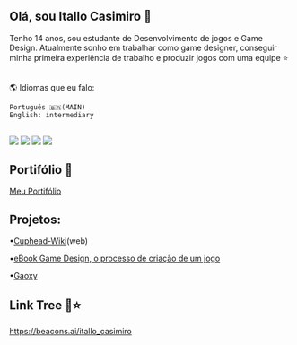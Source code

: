 ## Olá, sou Itallo Casimiro 👋
<p>Tenho 14 anos, sou estudante de Desenvolvimento de jogos e Game Design. Atualmente sonho em trabalhar como game designer, conseguir minha primeira experiência de trabalho e produzir jogos com uma equipe ⭐</p>

##

🌎 Idiomas que eu falo:

    Português 🇧🇷(MAIN)
    English: intermediary

##
<a href="https://www.instagram.com/itallo_casimiro?igsh=MWxsbDlpNmlmdjJqNA==" target="_blank"><img src="https://img.shields.io/badge/-Instagram-%23E4405F?style=for-the-badge&logo=instagram&logoColor=white" target="_blank"></a>
<a href="https://www.youtube.com/@ItalloCasimiro" target="_blank"><img src="https://img.shields.io/badge/YouTube-FF0000?style=for-the-badge&logo=youtube&logoColor=white" target="_blank"></a>
<a href="https://discord.com/invite/ZBWjJ4gAFD" target="_blank"><img src="https://img.shields.io/badge/Discord-7289DA?style=for-the-badge&logo=discord&logoColor=white" target="_blank"></a>
<a href="https://www.linkedin.com/in/itallo-casimiro-b89ab4327?utm_source=share&utm_campaign=share_via&utm_content=profile&utm_medium=android_app" target="_blank"><img src="https://img.shields.io/badge/-LinkedIn-%230077B5?style=for-the-badge&logo=linkedin&logoColor=white" target="_blank"></a><br>

## Portifólio 👤

<a href="https://itallocasimiro.github.io/Portifolio">Meu Portifólio</a><br>

## Projetos:

•<a href="https://itallocasimiro.github.io/Cuphead-wiki/index.html">Cuphead-Wiki</a>(web)<br>

•<a href="https://itallocasimiro.github.io/Game-Design-eBook">eBook Game Design, o processo de criação de um jogo</a><br>

•<a href="https://itallo-casimiro.itch.io/gaoxy">Gaoxy</a><br>


## Link Tree 🌳⭐

https://beacons.ai/itallo_casimiro
